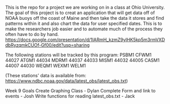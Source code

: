 This is the repo for a project we are working on in a class at Ohio University. The goal of this project is to creat an application that will get data off of NOAA buoys off the coast of Maine and then take the data it stores and find patterns within it and also chart the data for user specified dates. This is to make the researchers job easier and to automate much of the process they often have to do by hand.
https://docs.google.com/presentation/d/1IARmH_kzmZ9yIHK5kp5m3rmVXDdbRyzqmkCUOf-Gf00/edit?usp=sharing

The following stations will be tracked by this program:
PSBM1
CFWM1
44027
ATGM1
44034
MDRM1
44037
44033
MISM1
44032
44005
CASM1
44007
44030
WEQM1
WEXM1
WELM1

(These stations' data is available from:
https://www.ndbc.noaa.gov/data/latest_obs/latest_obs.txt)

Week 9 Goals
Create Graphing Class - Dylan
Complete Form and link to events - Josh
Write functions for reading latest_obs.txt - Jack
